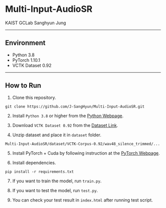 # Multi-Input-AudioSR

KAIST GCLab Sanghyun Jung

-------------
## Environment
* Python 3.8
* PyTorch 1.10.1
* VCTK Dataset 0.92

-------------
## How to Run
1. Clone this repository.
```
git clone https://github.com/J-SangHyun/Multi-Input-AudioSR.git
```

2. Install ```Python 3.8``` or higher from the [Python Webpage](https://www.python.org/).

3. Download ```VCTK Dataset 0.92``` from the [Dataset Link](https://datashare.ed.ac.uk/handle/10283/3443).

4. Unzip dataset and place it in ```dataset``` folder.
```
Multi-Input-AudioSR/dataset/VCTK-Corpus-0.92/wav48_silence_trimmed/...
```

5. Install PyTorch + Cuda by following instruction at the [PyTorch Webpage](https://pytorch.org/).

6. Install dependencies.
```
pip install -r requirements.txt
```

7. If you want to train the model, run ```train.py```.

8. If you want to test the model, run ```test.py```.

9. You can check your test result in ```index.html``` after running test script.
